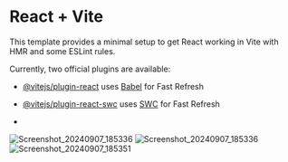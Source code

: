 # React + Vite

This template provides a minimal setup to get React working in Vite with HMR and some ESLint rules.

Currently, two official plugins are available:

- [@vitejs/plugin-react](https://github.com/vitejs/vite-plugin-react/blob/main/packages/plugin-react/README.md) uses [Babel](https://babeljs.io/) for Fast Refresh
- [@vitejs/plugin-react-swc](https://github.com/vitejs/vite-plugin-react-swc) uses [SWC](https://swc.rs/) for Fast Refresh

- 

![Screenshot_20240907_185336](https://github.com/user-attachments/assets/45fb2606-0683-44de-aea8-0b2068a6eccb)
![Screenshot_20240907_185336](https://github.com/user-attachments/assets/f995de61-00dd-43bd-94a1-c50a7a082738)
![Screenshot_20240907_185351](https://github.com/user-attachments/assets/bc15d76c-5790-432a-bd77-6f9d13c53204)
